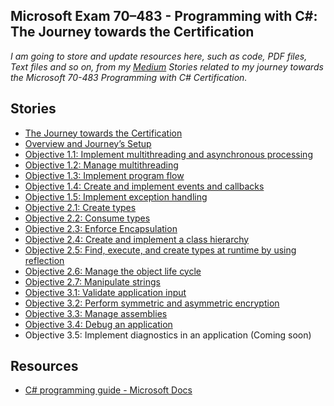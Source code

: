 **Microsoft Exam 70–483 - Programming with C#: The Journey towards the Certification**
------------------------------------------------------------------------
*I am going to store and update resources here, such as code, PDF files, Text files and so on, from my [Medium](https://medium.com/@luisdeolme) Stories related to my journey towards the Microsoft 70-483 Programming with C# Certification.*

**Stories**
-----------

 - [The Journey towards the Certification](https://medium.com/@luisdeolme/microsoft-exam-70-483-programming-with-c-the-journey-towards-the-certification-ab692498d70e)
 - [Overview and Journey’s Setup](https://medium.com/@luisdeolme/microsoft-exam-70-483-programming-with-c-overview-and-journeys-setup-3bf0df9be2c5)
 - [Objective 1.1: Implement multithreading and asynchronous processing](https://medium.com/@luisdeolme/objective-1-1-implement-multithreading-and-asynchronous-processing-de6cadb788e9)
 - [Objective 1.2: Manage multithreading](https://medium.com/@luisdeolme/microsoft-exam-70-483-programming-in-c-objective-1-2-manage-multithreading-71552e9c5293)
- [Objective 1.3: Implement program flow](https://medium.com/@luisdeolme/microsoft-exam-70-483-programming-in-c-objective-1-3-implement-program-flow-11b96142c278)
- [Objective 1.4: Create and implement events and callbacks](https://medium.com/@luisdeolme/microsoft-exam-70-483-programming-in-c-objective-1-4-create-and-implement-events-and-callbacks-44d16aaf013d)
- [Objective 1.5: Implement exception handling](https://medium.com/@luisdeolme/microsoft-exam-70-483-programming-in-c-objective-1-5-implement-exception-handling-af6350a3e7c8)
- [Objective 2.1: Create types](https://medium.com/@luisdeolme/microsoft-exam-70-483-programming-in-c-objective-2-1-create-types-dc74db8fd056)
- [Objective 2.2: Consume types](https://medium.com/@luisdeolme/microsoft-exam-70-483-programming-in-c-objective-2-2-consume-types-1e5a429dc390)
- [Objective 2.3: Enforce Encapsulation](https://medium.com/@luisdeolme/microsoft-exam-70-483-programming-in-c-objective-2-3-enforcing-encapsulation-cac0eb124e1b)
- [Objective 2.4: Create and implement a class hierarchy](https://medium.com/@luisdeolme/microsoft-exam-70-483-programming-in-c-objective-2-4-create-and-implement-a-class-hierarchy-95b3d7222369)
- [Objective 2.5: Find, execute, and create types at runtime by using reflection](https://medium.com/@luisdeolme/microsoft-exam-70-483-programming-in-c-objective-2-5-7f8193faad14)
- [Objective 2.6: Manage the object life cycle](https://medium.com/@luisdeolme/microsoft-exam-70-483-programming-in-c-objective-2-6-manage-the-object-life-cycle-40a9ece1fd0b)
- [Objective 2.7: Manipulate strings](https://medium.com/@luisdeolme/microsoft-exam-70-483-programming-in-c-objective-2-7-manipulate-strings-b3c6410a24ff)  
- [Objective 3.1: Validate application input](https://medium.com/@luisdeolme/microsoft-exam-70-483-programming-in-c-objective-3-1-validate-application-input-6dd4ffde4ada)  
- [Objective 3.2: Perform symmetric and asymmetric encryption](https://medium.com/@luisdeolme/microsoft-exam-70-483-programming-in-c-objective-3-2-7899c6a49c5c)  
- [Objective 3.3: Manage assemblies](https://medium.com/@luisdeolme/microsoft-exam-70-483-programming-in-c-objective-3-3-manage-assemblies-d3bac5ff14a9)  
- [Objective 3.4: Debug an application](https://medium.com/@luisdeolme/microsoft-exam-70-483-programming-in-c-objective-3-4-debug-an-application-cf7f36639cd2)  
- Objective 3.5: Implement diagnostics in an application (Coming soon)   
  
**Resources**
-----------

- [C# programming guide - Microsoft Docs](https://docs.microsoft.com/en-us/dotnet/csharp/programming-guide/)
